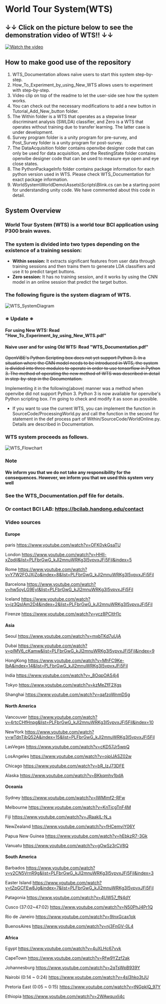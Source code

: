 **World Tour System(WTS)**
==========================
## ↓↓ Click on the picture below to see the demonstration video of WTS!! ↓↓ ##
[![Watch the video](https://img.youtube.com/vi/kmGgAUAVbds/maxresdefault.jpg)](https://youtu.be/kmGgAUAVbds)  

**How to make good use of the repository**
----------------------------------------
1. WTS_Documentation allows naïve users to start this system step-by-step. 
2. How_To_Experiment_by_using_New_WTS allows users to experiment with step-by-step. 
3. Video clip on top of the readme to let the user-side see how the system works.
4. You can check out the necessary modifications to add a new button in Tutorial_Add_New_button folder.
5. The Within folder is a WTS that operates as a stepwise linear discriminant analysis (SWLDA) classifier, and Zero is a WTS that operates without training due to transfer learning. The latter case is under development.
6. Survey program folder is a unity program for pre-survey, and Post_Survey folder is a unity program for post-survey.
7. The DataAcquisition folder contains openvibe designer code that can only be used for data acquisition, and the RestingState folder contains openvibe designer code that can be used to measure eye open and eye close states.
8. The PythonPackageInfo folder contains package information for each python version used in WTS. Please check WTS_Documentation for exact package information.
9. WorldSystem\WorldDemo\Assets\Scripts\Blink.cs can be a starting point for understanding unity code. We have commented about this code in detail.

**System Overview**
-------------------
### World Tour System (WTS) is a world tour BCI application using P300 brain waves.

### The system is divided into two types depending on the existence of a training session:
* **Within session:** It extracts significant features from user data through training sessions and then trains them to generate LDA classifiers and use it to predict target buttons.
* **Zero session:** It has no training session, and it works by using the CNN model in an online session that predict the target button.

### The following figure is the system diagram of WTS.
![WTS_SystemDiagram](./Image/WTS_SystemDiagram.png)
### ※ Update ※
#### For using New WTS: Read "How_To_Experiment_by_using_New_WTS.pdf"
#### Naive user and for using Old WTS: Read "WTS_Documentation.pdf"
~~OpenViBE's Python Scripting box does not yet support Python 3. In a situation where the CNN model needs to be introduced in WTS, the system is divided into three modules to operate in order to use tensorflow in Python 3. The method of operating the new method of WTS was described in detail in step-by-step in the Documentation.~~

Implementing it in the following(above) manner was a method when openvibe did not support Python 3. Python 3 is now available for openvibe's Python scripting box. I'm going to check and modify it as soon as possible.

* If you want to use the current WTS, you can implement the function in SourceCode/ProcessingWorld.py and call the function in the second for statement in the def process part of Within/SourceCode/WorldOnline.py. Details are described in Documentation.

### WTS system proceeds as follows.
![WTS_Flowchart](./Image/WTS_Flowchart.jpg)

### Note
#### We inform you that we do not take any responsibility for the consequences. However, we inform you that we used this system very well 

### See the WTS_Documentation.pdf file for details.
### Or contact BCI LAB: https://bcilab.handong.edu/contact

### Video sources
#### Europe
paris
https://www.youtube.com/watch?v=OFK0vkGsaTU

London
https://www.youtube.com/watch?v=HHll-xZpdjI&list=PLFbrGwG_kJl2mnuWRKg3I5vpvxJFi5Fil&index=5

Rome
https://www.youtube.com/watch?v=Y7W2FOJXjZo&index=8&list=PLFbrGwG_kJl2mnuWRKg3I5vpvxJFi5Fil

Barcelona
https://www.youtube.com/watch?v=hw5oyLG9EyI&list=PLFbrGwG_kJl2mnuWRKg3I5vpvxJFi5Fil

Iceland
https://www.youtube.com/watch?v=jz3QsIAm2D4&index=2&list=PLFbrGwG_kJl2mnuWRKg3I5vpvxJFi5Fil

Firenze
https://www.youtube.com/watch?v=ycz8PCltH1c


#### Asia
Seoul
https://www.youtube.com/watch?v=mxbTKd7uUjA

Dubai
https://www.youtube.com/watch?v=pIMV6_cKamw&list=PLFbrGwG_kJl2mnuWRKg3I5vpvxJFi5Fil&index=9

HongKong
https://www.youtube.com/watch?v=MhFC9Ke-IbA&index=14&list=PLFbrGwG_kJl2mnuWRKg3I5vpvxJFi5Fil

India
https://www.youtube.com/watch?v=_8OqpOAS4j4

Tokyo
https://www.youtube.com/watch?v=kzMeZfF2Xgs

Shanghai
https://www.youtube.com/watch?v=qafzoWnmDSg


#### North America
Vancouver
https://www.youtube.com/watch?v=4rtcCHfHnpg&list=PLFbrGwG_kJl2mnuWRKg3I5vpvxJFi5Fil&index=10

NewYork
https://www.youtube.com/watch?v=wTdnTjbQ52A&index=15&list=PLFbrGwG_kJl2mnuWRKg3I5vpvxJFi5Fil

LasVegas
https://www.youtube.com/watch?v=cKD57Jr5wpQ

LosAngeles
https://www.youtube.com/watch?v=ojplJASZ02w

Chicago
https://www.youtube.com/watch?v=bR_IzJ73DFE

Alaska
https://www.youtube.com/watch?v=BKkqmhv1bdA


#### Oceania
Sydney
https://www.youtube.com/watch?v=IWMlmf2-RFw

Melbourne
https://www.youtube.com/watch?v=KnTicgTnF4M

Fiji
https://www.youtube.com/watch?v=JRaakIL-N_s

NewZealand
https://www.youtube.com/watch?v=fHCemviY06Y

Papua New Guinea
https://www.youtube.com/watch?v=hEbkzR7-3Gk

Vanuatu
https://www.youtube.com/watch?v=gOwSz3rCV8Q


#### South America
Barbados
https://www.youtube.com/watch?v=y2CN5VrnR9g&list=PLFbrGwG_kJl2mnuWRKg3I5vpvxJFi5Fil&index=3

Easter Island
https://www.youtube.com/watch?v=tZpGCFEw8Jg&index=7&list=PLFbrGwG_kJl2mnuWRKg3I5vpvxJFi5Fil

Patagonia
https://www.youtube.com/watch?v=4UW57_fN4dY

Cusco (37:02~47:02)
https://www.youtube.com/watch?v=N50PhJ4Pr1Q

Rio de Janeiro
https://www.youtube.com/watch?v=9lnxGcax1ok

BuenosAires
https://www.youtube.com/watch?v=nj3FnGV-0L4


#### Africa
Egypt
https://www.youtube.com/watch?v=4uXLHc67vvk

CapeTown
https://www.youtube.com/watch?v=Rfw9YZzf2ak

Johannesburg
https://www.youtube.com/watch?v=2qTsWpB939Y

Nairobi (0:14 ~ 0:24)
https://www.youtube.com/watch?v=4sl3hko3tJU

Pretoria East (0:05 ~ 0:15)
https://www.youtube.com/watch?v=tNGpklQ_97Y

Ethiopia
https://www.youtube.com/watch?v=2WAwquxIi4c

